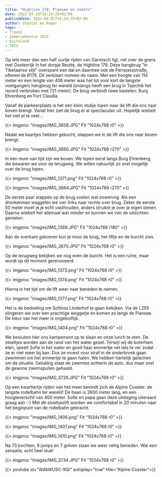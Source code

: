 ```yaml
---
title: "Highline 179, Plansee en rodeln"
date: 2022-07-29T16:14:25+02:00
publishDate: 2022-04-01T16:14:25+02:00
author: Chantal en Roger
tags:
- Travel
- Zomervakantie 2022
- Duitsland
- 2022
---
```


Op iets meer dan een half uurtje rijden van Garmisch ligt, net over de grens met Oostenrijk in het dorpje Reutte, de Highline 179. Deze hangbrug "in Tibetaanse stijl" overspant een dal en daarmee ook de Fernpassstraße, oftewel de B179. Dit verklaart meteen de naam. Met een hoogte van 114 meter en een lengte van 406 meter was het tot voor kort de langste voetgangers hangbrug ter wereld (onlangs heeft een brug in Tsjechië het record verbroken met 721 meter). De brug verbindt twee kastelen: Burg Ehrenberg en Fort Claudia.

Vanaf de parkeerplaats is het een klein stukje lopen naar de lift die ons naar boven brengt. Vanaf hier ziet de brug er al spectaculair uit. Hopelijk wiebelt het niet al te veel...

{{< imgproc "images/IMG_3658.JPG" Fit "1024x768 r0" >}}

Nadat we kaartjes hebben gekocht, stappen we in de lift die ons naar boven brengt.

{{< imgproc "images/IMG_3660.JPG" Fit "1024x768 r270" >}}

In een mum van tijd zijn we boven. We lopen eerst langs Burg Ehrenberg, die bewaren we voor de terugweg. We willen natuurlijk zo snel mogelijk over de brug lopen.

{{< imgproc "images/IMG_1371.png" Fit "1024x768 r0" >}}

{{< imgproc "images/IMG_3664.JPG" Fit "1024x768 r270" >}}

De eerste paar stappen op de brug voelen wat onwennig. Als een dronkenman waggelen we van links naar rechts over brug. Zeker de eerste 50 meter moet je je echt vasthouden, anders struikel je over je eigen benen. Daarna wiebelt het allemaal wat minder en kunnen we van de uitzichten genieten.

{{< imgproc "images/IMG_1369.JPG" Fit "1024x768 r180" >}}

Aan de overkant gekomen kun je mooi de brug, het liftje en de burcht zien.

{{< imgproc "images/IMG_3670.JPG" Fit "1024x768 r0" >}}

Op de terugweg bekijken we nog even de burcht. Het is een ruïne, maar wordt op dit moment gerenoveerd.

{{< imgproc "images/IMG_1373.png" Fit "1024x768 r0" >}}

{{< imgproc "images/IMG_1374.png" Fit "1024x768 r0" >}}

Hierna is het tijd om de lift weer naar beneden te nemen.

{{< imgproc "images/IMG_1377.png" Fit "1024x768 r0" >}}

Het is de bedoeling om Schloss Linderhof te gaan bekijken. Via de L255 slingeren we over een prachtige weggetje en komen zo langs de Plansee. De kleur van het meer is ongelooflijk.

{{< imgproc "images/IMG_1404.png" Fit "1024x768 r0" >}}

We besluiten hier ons kampement op te slaan en onze lunch te eten. De stoeltjes worden aan de rand van het water gezet. Terwijl wij de boterham eten, speelt Sofie in het water en gooit haar emmertje net iets te ver zodat ze er niet meer bij kan. Dus ze moest voor straf in de onderbroek gaan zwemmen om het emmertje te gaan halen. We hebben hartelijk gelachen om de situatie. Gelukkig staat de zwemtas achterin de auto, dus maar snel de gewone zwemspullen gehaald.

{{< imgproc "images/IMG_3726.JPG" Fit "1024x768 r0" >}}

Op een kwartiertje rijden van het meer bevindt zich de Alpine Coaster: de langste rodelbahn ter wereld! De baan is 2600 meter lang, en een hoogteverschil van 400 meter. Sofie en papa gaan deze uitdaging uiteraard graag aan :-) Met de stoeltjeslift worden we comfortabel in 20 minuten naar het beginpunt van de rodelbahn gebracht.

{{< imgproc "images/IMG_1406.png" Fit "1024x768 r0" >}}

{{< imgproc "images/IMG_1407.png" Fit "1024x768 r0" >}}

{{< imgproc "images/IMG_1410.png" Fit "1024x768 r0" >}}

Na 73 bochten, 9 jumps en 7 golven staan we weer veilig beneden. Wat een sensatie, echt heel leuk!

{{< imgproc "images/IMG_3734.JPG" Fit "1024x768 r0" >}}

{{< youtube id="W4bWUSC-9QI" autoplay="true" title="Alpine Coaster">}}

